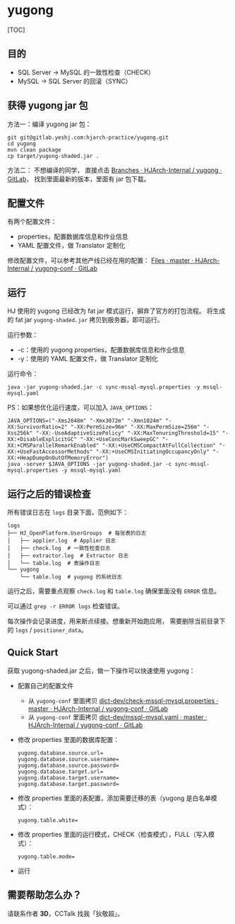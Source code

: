 # yugong

[TOC]


## 目的

*   SQL Server -> MySQL 的一致性检查（CHECK）
*   MySQL -> SQL Server 的回滚（SYNC）

## 获得 yugong jar 包

方法一：编译 yugong jar 包：

```
git git@gitlab.yeshj.com:hjarch-practice/yugong.git
cd yugong
mvn clean package
cp target/yugong-shaded.jar .
```

方法二：
不想编译的同学，
直接点击 [Branches · HJArch-Internal / yugong · GitLab](https://gitlab.yeshj.com/hjarch-practice/yugong/branches?utf8=%E2%9C%93&search=release)，
找到里面最新的版本，里面有 jar 包下载。


## 配置文件

有两个配置文件：

*   properties，配置数据库信息和作业信息
*   YAML 配置文件，做 Translator 定制化


修改配置文件，可以参考其他产线已经在用的配置：
[Files · master · HJArch-Internal / yugong-conf · GitLab](https://gitlab.yeshj.com/hjarch-practice/yugong-conf/tree/master)


## 运行

HJ 使用的 yugong 已经改为 fat jar 模式运行，摒弃了官方的打包流程。
将生成的 fat jar `yugong-shaded.jar` 拷贝到服务器，即可运行。


运行参数：

*   -c：使用的 yugong properties，配置数据库信息和作业信息
*   -y：使用的 YAML 配置文件，做 Translator 定制化


运行命令：

```
java -jar yugong-shaded.jar -c sync-mssql-mysql.properties -y mssql-mysql.yaml
```

PS：如果想优化运行速度，可以加入 `JAVA_OPTIONS`：

```
JAVA_OPTIONS=("-Xms2048m" "-Xmx3072m" "-Xmn1024m" "-XX:SurvivorRatio=2" "-XX:PermSize=96m" "-XX:MaxPermSize=256m" "-Xss256k" "-XX:-UseAdaptiveSizePolicy" "-XX:MaxTenuringThreshold=15" "-XX:+DisableExplicitGC" "-XX:+UseConcMarkSweepGC" "-XX:+CMSParallelRemarkEnabled" "-XX:+UseCMSCompactAtFullCollection" "-XX:+UseFastAccessorMethods" "-XX:+UseCMSInitiatingOccupancyOnly" "-XX:+HeapDumpOnOutOfMemoryError")
java -server $JAVA_OPTIONS -jar yugong-shaded.jar -c sync-mssql-mysql.properties -y mssql-mysql.yaml
```


## 运行之后的错误检查

所有错误日志在 `logs` 目录下面，范例如下：

```
logs
├── HJ_OpenPlatform.UserGroups  # 每张表的日志
│   ├── applier.log  # Applier 日志
│   ├── check.log  # 一致性检查日志
│   ├── extractor.log  # Extractor 日志
│   └── table.log  # 表操作日志
└── yugong
    └── table.log  # yugong 的系统日志
```

运行之后，需要重点观察 `check.log` 和 `table.log` 确保里面没有 `ERROR` 信息。

可以通过 `grep -r ERROR logs` 检查错误。

每次操作会记录进度，用来断点续接。想重新开始跑应用，
需要删除当前目录下的 `logs` / `positioner_data`。


## Quick Start

获取 yugong-shaded.jar 之后，做一下操作可以快速使用 yugong：


*   配置自己的配置文件
    *   从 `yugong-conf` 里面拷贝 [dict-dev/check-mssql-mysql.properties · master · HJArch-Internal / yugong-conf · GitLab](https://gitlab.yeshj.com/hjarch-practice/yugong-conf/blob/master/dict-dev/check-mssql-mysql.properties)
    *   从 `yugong-conf` 里面拷贝 [dict-dev/mssql-mysql.yaml · master · HJArch-Internal / yugong-conf · GitLab](https://gitlab.yeshj.com/hjarch-practice/yugong-conf/blob/master/dict-dev/mssql-mysql.yaml)
*   修改 properties 里面的数据库配置：

    ```
    yugong.database.source.url=
    yugong.database.source.username=
    yugong.database.source.password=
    yugong.database.target.url=
    yugong.database.target.username=
    yugong.database.target.password=
    ```
*   修改 properties 里面的表配置，添加需要迁移的表（yugong 是白名单模式）：

    ```
    yugong.table.white=
    ```
*   修改 properties 里面的运行模式，CHECK（检查模式），FULL（写入模式）：

    ```
    yugong.table.mode=
    ```
*   运行


## 需要帮助怎么办？


请联系作者 **3D**，CCTalk 找我「狄敬超」。

